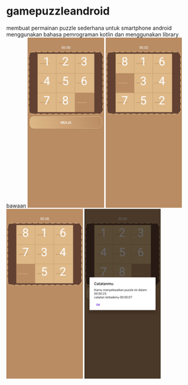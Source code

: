 # gamepuzzleandroid
membuat permainan puzzle sederhana untuk smartphone android menggunakan bahasa pemrograman kotlin dan menggunakan library bawaan
<img src="https://github.com/coder212/gamepuzzleandroid/blob/main/Screenshot_2022-02-21-13-48-49-619_com.nothing.numberpuzzle.jpg" width="40%" height="40%"/>
<img src="https://github.com/coder212/gamepuzzleandroid/blob/main/Screenshot_2022-02-21-13-48-56-030_com.nothing.numberpuzzle.jpg" width="40%" height="40%"/>
<img src="https://github.com/coder212/gamepuzzleandroid/blob/main/Screenshot_2022-02-21-13-49-00-073_com.nothing.numberpuzzle.jpg" width="40%" height="40%"/>
<img src="https://github.com/coder212/gamepuzzleandroid/blob/main/Screenshot_2022-02-21-13-49-20-742_com.nothing.numberpuzzle.jpg" width="40%" height="40%"/>
